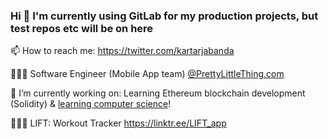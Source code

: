 ### Hi 👋 I'm currently using GitLab for my production projects, but test repos etc will be on here

📫 How to reach me: https://twitter.com/kartarjabanda

<!--
**ksinghj/ksinghj** is a ✨ _special_ ✨ repository because its `README.md` (this file) appears on your GitHub profile.

Here are some ideas to get you started:

- 🔭 I’m currently working on ...
- 🌱 I’m currently learning ...
- 👯 I’m looking to collaborate on ...
- 🤔 I’m looking for help with ...
- 💬 Ask me about ...
- 📫 How to reach me: ...
- 😄 Pronouns: ...
- ⚡ Fun fact: ...
-->

💁🏽‍♀️ Software Engineer (Mobile App team) [@PrettyLittleThing.com](https://www.prettylittlething.com/)

🔭 I’m currently working on: Learning Ethereum blockchain development (Solidity) & [learning computer science](https://teachyourselfcs.com/)!

🏋🏽‍♂️ LIFT: Workout Tracker https://linktr.ee/LIFT_app
